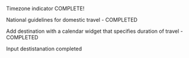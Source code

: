 Timezone indicator COMPLETE!

National guidelines for domestic travel - COMPLETED

Add destination with a calendar widget that specifies duration of travel - COMPLETED

Input destistanation completed

